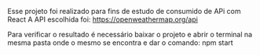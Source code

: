 Esse projeto foi realizado para fins de estudo de consumido de APi com React
A API escolhida foi: https://openweathermap.org/api

Para verificar o resultado é necessário baixar o projeto e abrir o terminal na mesma pasta onde o mesmo se encontra e dar o comando: npm start
